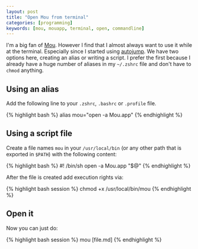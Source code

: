 ```yaml
---
layout: post
title: "Open Mou from terminal"
categories: [programming]
keywords: [mou, mouapp, terminal, open, commandline]
---
```


I'm a big fan of [Mou](http://mouapp.com). However I find that I almost always want to use it while at the terminal. Especially since I started using [autojump](/blog/2013/05/19/jump-faster-with-autojump/). We have two options here, creating an alias or writing a script. I prefer the first because I already have a huge number of aliases in my `~/.zshrc` file and don't have to `chmod` anything.

## Using an alias
Add the following line to your `.zshrc`, `.bashrc` or `.profile` file.

{% highlight bash %}
alias mou="open -a Mou.app"
{% endhighlight %}

## Using a script file
Create a file names `mou` in your `/usr/local/bin` (or any other path that is exported in `$PATH`) with the following content:

{% highlight bash %}
#! /bin/sh
open -a Mou.app "$@"
{% endhighlight %}

After the file is created add execution rights via:

{% highlight bash session %}
chmod +x /usr/local/bin/mou
{% endhighlight %}

## Open it

Now you can just do:

{% highlight bash session %}
mou [file.md]
{% endhighlight %}
